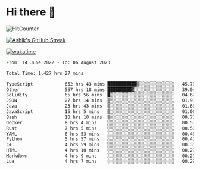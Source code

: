 # Hi there 👋

![HitCounter](https://hits.seeyoufarm.com/api/count/incr/badge.svg?url=https%3A%2F%2Fgithub.com%2Fashrhmn1212%2Fhit-counter)

<!-- ![Contribution Graph](https://github-readme-activity-graph.cyclic.app/graph?username=ashrhmn) -->


<!-- [![Top Langs](https://github-readme-stats.vercel.app/api/top-langs/?username=ashrhmn&layout=compact&theme=synthwave&langs_count=10&card_width=445)](https://github.com/anuraghazra/github-readme-stats) -->

[![Ashik's GitHub Streak](https://github-readme-streak-stats.herokuapp.com/?user=ashrhmn&theme=blood&fire=DD7F1C&background=151515&dates=9f9f9f&border=DD2727)](https://git.io/streak-stats)

<!-- ![Ashik's GitHub stats](https://github-readme-stats.vercel.app/api/?username=ashrhmn&show_icons=true&title_color=fff&icon_color=79ff97&text_color=9f9f9f&bg_color=151515) -->

[![wakatime](https://wakatime.com/badge/user/3df86613-ba63-4631-8e65-0ff18e7becad.svg)](https://wakatime.com/@3df86613-ba63-4631-8e65-0ff18e7becad)

<!--START_SECTION:waka-->

```txt
From: 14 June 2022 - To: 06 August 2023

Total Time: 1,427 hrs 27 mins

TypeScript            652 hrs 43 mins ███████████▒░░░░░░░░░░░░░   45.73 %
Other                 557 hrs 18 mins █████████▓░░░░░░░░░░░░░░░   39.04 %
Solidity              65 hrs 56 mins  █░░░░░░░░░░░░░░░░░░░░░░░░   04.62 %
JSON                  27 hrs 14 mins  ▒░░░░░░░░░░░░░░░░░░░░░░░░   01.91 %
Java                  23 hrs 43 mins  ▒░░░░░░░░░░░░░░░░░░░░░░░░   01.66 %
JavaScript            15 hrs 5 mins   ▒░░░░░░░░░░░░░░░░░░░░░░░░   01.06 %
Bash                  10 hrs 10 mins  ▒░░░░░░░░░░░░░░░░░░░░░░░░   00.71 %
Docker                8 hrs 4 mins    ░░░░░░░░░░░░░░░░░░░░░░░░░   00.57 %
Rust                  7 hrs 5 mins    ░░░░░░░░░░░░░░░░░░░░░░░░░   00.50 %
YAML                  6 hrs 53 mins   ░░░░░░░░░░░░░░░░░░░░░░░░░   00.48 %
Python                5 hrs 57 mins   ░░░░░░░░░░░░░░░░░░░░░░░░░   00.42 %
C#                    4 hrs 59 mins   ░░░░░░░░░░░░░░░░░░░░░░░░░   00.35 %
HTML                  4 hrs 10 mins   ░░░░░░░░░░░░░░░░░░░░░░░░░   00.29 %
Markdown              4 hrs 9 mins    ░░░░░░░░░░░░░░░░░░░░░░░░░   00.29 %
Lua                   4 hrs 7 mins    ░░░░░░░░░░░░░░░░░░░░░░░░░   00.29 %
```

<!--END_SECTION:waka-->


<!--### Most Used Languages
<img src="https://wakatime.com/share/@ashrhmn/24ecb986-5bf8-4607-af7f-0aab08908d8c.png" />

### Favourite Tools
<img src="https://wakatime.com/share/@ashrhmn/f4e08015-f3bc-460a-9228-95a3ba11c604.png" />-->
